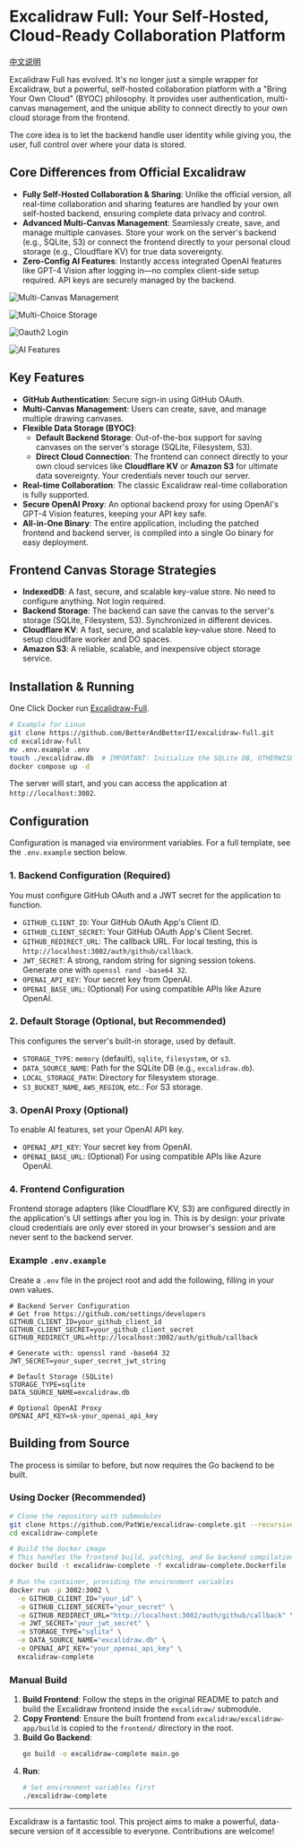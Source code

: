 # Excalidraw Full: Your Self-Hosted, Cloud-Ready Collaboration Platform

[中文说明](./README_zh.md)

Excalidraw Full has evolved. It's no longer just a simple wrapper for Excalidraw, but a powerful, self-hosted collaboration platform with a "Bring Your Own Cloud" (BYOC) philosophy. It provides user authentication, multi-canvas management, and the unique ability to connect directly to your own cloud storage from the frontend.

The core idea is to let the backend handle user identity while giving you, the user, full control over where your data is stored.

## Core Differences from Official Excalidraw

- **Fully Self-Hosted Collaboration & Sharing**: Unlike the official version, all real-time collaboration and sharing features are handled by your own self-hosted backend, ensuring complete data privacy and control.
- **Advanced Multi-Canvas Management**: Seamlessly create, save, and manage multiple canvases. Store your work on the server's backend (e.g., SQLite, S3) or connect the frontend directly to your personal cloud storage (e.g., Cloudflare KV) for true data sovereignty.
- **Zero-Config AI Features**: Instantly access integrated OpenAI features like GPT-4 Vision after logging in—no complex client-side setup required. API keys are securely managed by the backend.

![Multi-Canvas Management](./img/PixPin_2025-07-06_16-07-27.png)

![Multi-Choice Storage](./img/PixPin_2025-07-06_16-08-29.png)

![Oauth2 Login](./img/PixPin_2025-07-06_16-09-24.png)

![AI Features](./img/PixPin_2025-07-06_16-09-55.png)

## Key Features

- **GitHub Authentication**: Secure sign-in using GitHub OAuth.
- **Multi-Canvas Management**: Users can create, save, and manage multiple drawing canvases.
- **Flexible Data Storage (BYOC)**:
    - **Default Backend Storage**: Out-of-the-box support for saving canvases on the server's storage (SQLite, Filesystem, S3).
    - **Direct Cloud Connection**: The frontend can connect directly to your own cloud services like **Cloudflare KV** or **Amazon S3** for ultimate data sovereignty. Your credentials never touch our server.
- **Real-time Collaboration**: The classic Excalidraw real-time collaboration is fully supported.
- **Secure OpenAI Proxy**: An optional backend proxy for using OpenAI's GPT-4 Vision features, keeping your API key safe.
- **All-in-One Binary**: The entire application, including the patched frontend and backend server, is compiled into a single Go binary for easy deployment.

## Frontend Canvas Storage Strategies

- **IndexedDB**: A fast, secure, and scalable key-value store. No need to configure anything. Not login required.
- **Backend Storage**: The backend can save the canvas to the server's storage (SQLite, Filesystem, S3). Synchronized in different devices.
- **Cloudflare KV**: A fast, secure, and scalable key-value store. Need to setup cloudlfare worker and DO spaces.
- **Amazon S3**: A reliable, scalable, and inexpensive object storage service. 

## Installation & Running

One Click Docker run [Excalidraw-Full](https://github.com/BetterAndBetterII/excalidraw-full).

```bash
# Example for Linux
git clone https://github.com/BetterAndBetterII/excalidraw-full.git
cd excalidraw-full
mv .env.example .env
touch ./excalidraw.db  # IMPORTANT: Initialize the SQLite DB, OTHERWISE IT WILL NOT START
docker compose up -d
```

The server will start, and you can access the application at `http://localhost:3002`.

## Configuration

Configuration is managed via environment variables. For a full template, see the `.env.example` section below.

### 1. Backend Configuration (Required)

You must configure GitHub OAuth and a JWT secret for the application to function.

- `GITHUB_CLIENT_ID`: Your GitHub OAuth App's Client ID.
- `GITHUB_CLIENT_SECRET`: Your GitHub OAuth App's Client Secret.
- `GITHUB_REDIRECT_URL`: The callback URL. For local testing, this is `http://localhost:3002/auth/github/callback`.
- `JWT_SECRET`: A strong, random string for signing session tokens. Generate one with `openssl rand -base64 32`.
- `OPENAI_API_KEY`: Your secret key from OpenAI.
- `OPENAI_BASE_URL`: (Optional) For using compatible APIs like Azure OpenAI.

### 2. Default Storage (Optional, but Recommended)

This configures the server's built-in storage, used by default.

- `STORAGE_TYPE`: `memory` (default), `sqlite`, `filesystem`, or `s3`.    
- `DATA_SOURCE_NAME`: Path for the SQLite DB (e.g., `excalidraw.db`).
- `LOCAL_STORAGE_PATH`: Directory for filesystem storage.
- `S3_BUCKET_NAME`, `AWS_REGION`, etc.: For S3 storage.

### 3. OpenAI Proxy (Optional)

To enable AI features, set your OpenAI API key.

- `OPENAI_API_KEY`: Your secret key from OpenAI.
- `OPENAI_BASE_URL`: (Optional) For using compatible APIs like Azure OpenAI.

### 4. Frontend Configuration

Frontend storage adapters (like Cloudflare KV, S3) are configured directly in the application's UI settings after you log in. This is by design: your private cloud credentials are only ever stored in your browser's session and are never sent to the backend server.

### Example `.env.example`

Create a `.env` file in the project root and add the following, filling in your own values.

```env
# Backend Server Configuration
# Get from https://github.com/settings/developers
GITHUB_CLIENT_ID=your_github_client_id
GITHUB_CLIENT_SECRET=your_github_client_secret
GITHUB_REDIRECT_URL=http://localhost:3002/auth/github/callback

# Generate with: openssl rand -base64 32
JWT_SECRET=your_super_secret_jwt_string

# Default Storage (SQLite)
STORAGE_TYPE=sqlite
DATA_SOURCE_NAME=excalidraw.db

# Optional OpenAI Proxy
OPENAI_API_KEY=sk-your_openai_api_key
```

## Building from Source

The process is similar to before, but now requires the Go backend to be built.

### Using Docker (Recommended)

```bash
# Clone the repository with submodules
git clone https://github.com/PatWie/excalidraw-complete.git --recursive
cd excalidraw-complete

# Build the Docker image
# This handles the frontend build, patching, and Go backend compilation.
docker build -t excalidraw-complete -f excalidraw-complete.Dockerfile .

# Run the container, providing the environment variables
docker run -p 3002:3002 \
  -e GITHUB_CLIENT_ID="your_id" \
  -e GITHUB_CLIENT_SECRET="your_secret" \
  -e GITHUB_REDIRECT_URL="http://localhost:3002/auth/github/callback" \
  -e JWT_SECRET="your_jwt_secret" \
  -e STORAGE_TYPE="sqlite" \
  -e DATA_SOURCE_NAME="excalidraw.db" \
  -e OPENAI_API_KEY="your_openai_api_key" \
  excalidraw-complete
```

### Manual Build

1.  **Build Frontend**: Follow the steps in the original README to patch and build the Excalidraw frontend inside the `excalidraw/` submodule.
2.  **Copy Frontend**: Ensure the built frontend from `excalidraw/excalidraw-app/build` is copied to the `frontend/` directory in the root.
3.  **Build Go Backend**:
    ```bash
    go build -o excalidraw-complete main.go
    ```
4.  **Run**:
    ```bash
    # Set environment variables first
    ./excalidraw-complete
    ```
---

Excalidraw is a fantastic tool. This project aims to make a powerful, data-secure version of it accessible to everyone. Contributions are welcome!
